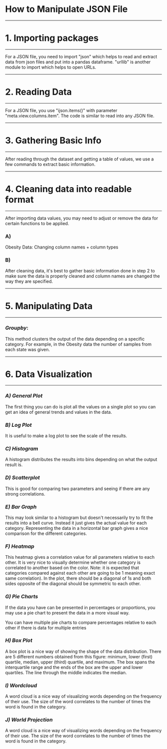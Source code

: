 # How to Manipulate JSON File



***

# 1. Importing packages

***



For a JSON file, you need to import "json" which helps to read and extract data from json files and put into a pandas dataframe. "urllib" is another module to import which helps to open URLs.   




***

# 2. Reading Data

***

For a JSON file, you use "ijson.items()" with parameter "meta.view.columns.item". The code is similar to read into any JSON file.

   


***

# 3. Gathering Basic Info

***

After reading through the dataset and getting a table of values, we use a few commands to extract basic information. 




***

# 4. Cleaning data into readable format

***


After importing data values, you may need to adjust or remove the data for certain functions to be applied. 


### A)


Obesity Data: Changing column names + column types



### B)

After cleaning data, it's best to gather basic information done in step 2 to make sure the data is properly cleaned and column names are changed the way they are specified. 



***

# 5. Manipulating Data

***


### *Groupby*: 

This method clusters the output of the data depending on a specific category. For example, in the Obesity data the number of samples from each state was given. 





***

# 6. Data Visualization

***


### *A) General Plot*

The first thing you can do is plot all the values on a single plot so you can get an idea of general trends and values in the data.

   

### *B) Log Plot*

It is useful to make a log plot to see the scale of the results.

   

### *C) Histogram*

A histogram distributes the results into bins depending on what the output result is.

   

### *D) Scatterplot*

This is good for comparing two parameters and seeing if there are any strong correlations.

  

### *E) Bar Graph*

This may look similar to a histogram but doesn't necessarily try to fit the results into a bell curve. Instead it just gives the actual value for each category. Representing the data in a horizontal bar graph gives a nice comparison for the different categories.


   
### *F) Heatmap*

This heatmap gives a correlation value for all parameters relative to each other. It is very nice to visually determine whether one category is correlated to another based on the color. Note: it is expected that categories compared against each other are going to be 1 meaning exact same correlation). In the plot, there should be a diagonal of 1s and both sides opposite of the diagonal should be symmetric to each other. 

  

### *G) Pie Charts*

If the data you have can be presented in percentages or proportions, you may use a pie chart to present the data in a more visual way.

   
You can have multiple pie charts to compare percentages relative to each other if there is data for multiple entries


   

### *H) Box Plot*

A box plot is a nice way of showing the shape of the data distribution. There are 5 different numbers obtained from this figure: minimum, lower (first) quartile, median, upper (third) quartile, and maximum. The box spans the interquartile range and the ends of the box are the upper and lower quartiles. The line through the middle indicates the median.



### *I) Wordcloud*

A word cloud is a nice way of visualizing words depending on the frequency of their use. The size of the word correlates to the number of times the word is found in the category.


   

### *J) World Projection*

A word cloud is a nice way of visualizing words depending on the frequency of their use. The size of the word correlates to the number of times the word is found in the category.



